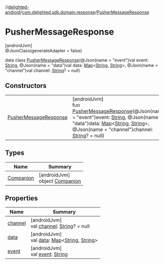 //[delighted-android](../../../index.md)/[com.delighted.sdk.domain.response](../index.md)/[PusherMessageResponse](index.md)

# PusherMessageResponse

[androidJvm]\
@JsonClass(generateAdapter = false)

data class [PusherMessageResponse](index.md)(@Json(name = &quot;event&quot;)val event: [String](https://kotlinlang.org/api/latest/jvm/stdlib/kotlin/-string/index.html), @Json(name = &quot;data&quot;)val data: [Map](https://kotlinlang.org/api/latest/jvm/stdlib/kotlin.collections/-map/index.html)&lt;[String](https://kotlinlang.org/api/latest/jvm/stdlib/kotlin/-string/index.html), [String](https://kotlinlang.org/api/latest/jvm/stdlib/kotlin/-string/index.html)&gt;, @Json(name = &quot;channel&quot;)val channel: [String](https://kotlinlang.org/api/latest/jvm/stdlib/kotlin/-string/index.html)? = null)

## Constructors

| | |
|---|---|
| [PusherMessageResponse](-pusher-message-response.md) | [androidJvm]<br>fun [PusherMessageResponse](-pusher-message-response.md)(@Json(name = &quot;event&quot;)event: [String](https://kotlinlang.org/api/latest/jvm/stdlib/kotlin/-string/index.html), @Json(name = &quot;data&quot;)data: [Map](https://kotlinlang.org/api/latest/jvm/stdlib/kotlin.collections/-map/index.html)&lt;[String](https://kotlinlang.org/api/latest/jvm/stdlib/kotlin/-string/index.html), [String](https://kotlinlang.org/api/latest/jvm/stdlib/kotlin/-string/index.html)&gt;, @Json(name = &quot;channel&quot;)channel: [String](https://kotlinlang.org/api/latest/jvm/stdlib/kotlin/-string/index.html)? = null) |

## Types

| Name | Summary |
|---|---|
| [Companion](-companion/index.md) | [androidJvm]<br>object [Companion](-companion/index.md) |

## Properties

| Name | Summary |
|---|---|
| [channel](channel.md) | [androidJvm]<br>val [channel](channel.md): [String](https://kotlinlang.org/api/latest/jvm/stdlib/kotlin/-string/index.html)? = null |
| [data](data.md) | [androidJvm]<br>val [data](data.md): [Map](https://kotlinlang.org/api/latest/jvm/stdlib/kotlin.collections/-map/index.html)&lt;[String](https://kotlinlang.org/api/latest/jvm/stdlib/kotlin/-string/index.html), [String](https://kotlinlang.org/api/latest/jvm/stdlib/kotlin/-string/index.html)&gt; |
| [event](event.md) | [androidJvm]<br>val [event](event.md): [String](https://kotlinlang.org/api/latest/jvm/stdlib/kotlin/-string/index.html) |
